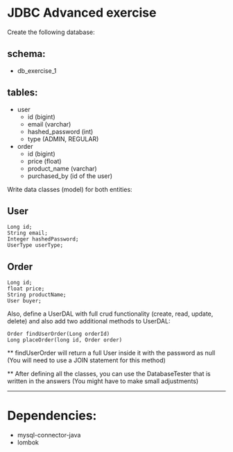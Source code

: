 # JDBC Advanced exercise

Create the following database:
## schema:
- db_exercise_1
## tables:
- user
    - id (bigint)
    - email (varchar)
    - hashed_password (int)
    - type (ADMIN, REGULAR)
- order
    - id (bigint)
    - price (float)
    - product_name (varchar)
    - purchased_by (id of the user)
    
Write data classes (model) for both entities:

## User
```
Long id;
String email;
Integer hashedPassword;
UserType userType;
```

## Order
```
Long id;
float price;
String productName;
User buyer;
```

Also, define a UserDAL with full crud functionality (create, read, update, delete)
and also add two additional methods to UserDAL:
```
Order findUserOrder(Long orderId)
Long placeOrder(long id, Order order)
```

** findUserOrder will return a full User inside it with the password as null (You will need to use a JOIN statement for this method)

** After defining all the classes, you can use the DatabaseTester that is written in the answers (You might have to make small adjustments)

---------------------------
# Dependencies:

- mysql-connector-java
- lombok

